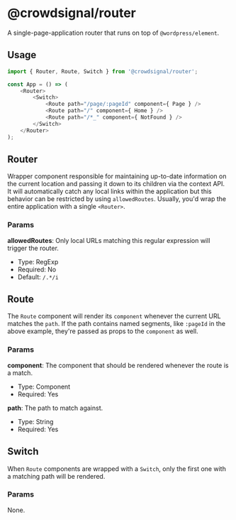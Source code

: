 # @crowdsignal/router

A single-page-application router that runs on top of `@wordpress/element`.

## Usage

```javascript
import { Router, Route, Switch } from '@crowdsignal/router';

const App = () => (
	<Router>
		<Switch>
			<Route path="/page/:pageId" component={ Page } />
			<Route path="/" component={ Home } />
			<Route path="/*_" component={ NotFound } />
		</Switch>
	</Router>
);
```

## Router

Wrapper component responsible for maintaining up-to-date information on the current location and passing it down to its children via the context API.  
It will automatically catch any local links within the application but this behavior can be restricted by using `allowedRoutes`.
Usually, you'd wrap the entire application with a single `<Router>`.

### Params

**allowedRoutes**: Only local URLs matching this regular expression will trigger the router.

- Type: RegExp
- Required: No
- Default: `/.*/i`

## Route

The `Route` component will render its `component` whenever the current URL matches the `path`. If the path contains named segments, like `:pageId` in the above example, they're passed as props to the `component` as well.

### Params

**component**: The component that should be rendered whenever the route is a match.

- Type: Component
- Required: Yes

**path**: The path to match against.

- Type: String
- Required: Yes


## Switch

When `Route` components are wrapped with a `Switch`, only the first one with a matching path will be rendered.

### Params

None.
